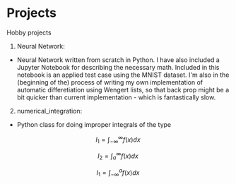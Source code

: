 # Projects
Hobby projects

1) Neural Network:
  - Neural Network written from scratch in Python. I have also included a Jupyter Notebook for describing the necessary math. Included in this notebook is an applied test case using the MNIST dataset. I'm also in the (beginning of the) process of writing my own implementation of automatic differetiation using Wengert lists, so that back prop might be a bit quicker than current implementation - which is fantastically slow. 
  
2) numerical_integration:
  - Python class for doing improper integrals of the type
  
  $$
  I_1 = \int_{-\infty}^{\infty}{f(x)  dx}
  $$
  
  $$
  I_2 = \int_{a}^{\infty}{f(x)  dx}
  $$
  
  $$
  I_1 = \int_{-\infty}^{a}{f(x)  dx}
  $$
  
 

